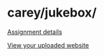 # carey/jukebox/

[Assignment details](/homework/jukebox)

[View your uploaded website](https://mpaulweeks.github.io/cfc2018/students/carey/jukebox/)
